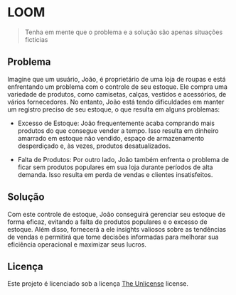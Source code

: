 # LOOM

> Tenha em mente que o problema e a solução são apenas situações ficticias

## Problema

Imagine que um usuário, João, é proprietário de uma loja de roupas e está enfrentando um problema com o controle de seu estoque. Ele compra uma variedade de produtos, como camisetas, calças, vestidos e acessórios, de vários fornecedores. No entanto, João está tendo dificuldades em manter um registro preciso de seu estoque, o que resulta em alguns problemas:

-   Excesso de Estoque: João frequentemente acaba comprando mais produtos do que consegue vender a tempo. Isso resulta em dinheiro amarrado em estoque não vendido, espaço de armazenamento desperdiçado e, às vezes, produtos desatualizados.

-   Falta de Produtos: Por outro lado, João também enfrenta o problema de ficar sem produtos populares em sua loja durante períodos de alta demanda. Isso resulta em perda de vendas e clientes insatisfeitos.

## Solução

Com este controle de estoque, João conseguirá gerenciar seu estoque de forma eficaz, evitando a falta de produtos populares e o excesso de estoque. Além disso, fornecerá a ele insights valiosos sobre as tendências de vendas e permitirá que tome decisões informadas para melhorar sua eficiência operacional e maximizar seus lucros.

## Licença

Este projeto é licenciado sob a licença [The Unlicense](LICENSE) license.
